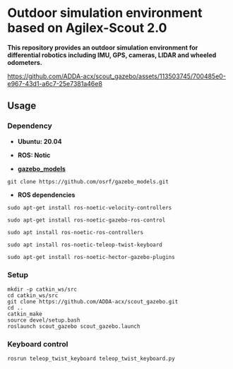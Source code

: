 # Outdoor simulation environment based on Agilex-Scout 2.0
**This repository provides an outdoor simulation environment for differential robotics including IMU, GPS, cameras, LIDAR and wheeled odometers.**


https://github.com/ADDA-acx/scout_gazebo/assets/113503745/700485e0-e967-43d1-a6c7-25e7381a46e8



## Usage

### Dependency

- **Ubuntu: 20.04**
- **ROS: Notic**

- **[gazebo_models](https://github.com/osrf/gazebo_models)**

```
git clone https://github.com/osrf/gazebo_models.git
```

- **ROS dependencies**

```
sudo apt-get install ros-noetic-velocity-controllers

sudo apt-get install ros-noetic-gazebo-ros-control

sudo apt install ros-noetic-ros-controllers

sudo apt install ros-noetic-teleop-twist-keyboard

sudo apt-get install ros-noetic-hector-gazebo-plugins
```

### Setup

```
mkdir -p catkin_ws/src
cd catkin_ws/src
git clone https://github.com/ADDA-acx/scout_gazebo.git
cd ..
catkin_make
source devel/setup.bash
roslaunch scout_gazebo scout_gazebo.launch 
```

### Keyboard control

```
rosrun teleop_twist_keyboard teleop_twist_keyboard.py
```

